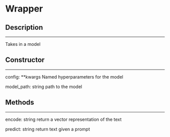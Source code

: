 # Wrapper

## Description
-----------

Takes in a model 


## Constructor
-----------

config: **kwargs
  Named hyperparameters for the model

model_path: string
  path to the model

## Methods
-------

encode: string
  return a vector representation of the text

predict: string
  return text given a prompt




#
